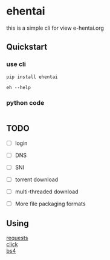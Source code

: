 # ehentai
this is a simple cli for view e-hentai.org

## Quickstart
### use cli
```
pip install ehentai

eh --help
```
### python code
```

```

## TODO
- [ ] login
- [ ] DNS
- [ ] SNI
- [ ] torrent download
- [ ] multi-threaded download
- [ ] More file packaging formats
  

## Using
[requests](https://github.com/psf/requests)     
[click](https://github.com/pallets/click)       
[bs4](https://pypi.org/project/beautifulsoup4/)     
